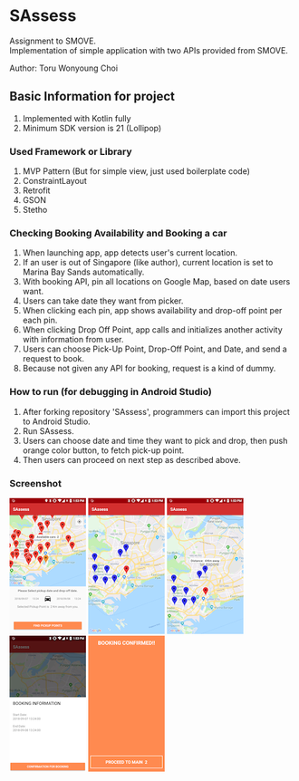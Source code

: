 # SAssess
Assignment to SMOVE.  
Implementation of simple application with two APIs provided from SMOVE.  

Author: Toru Wonyoung Choi

## Basic Information for project
1. Implemented with Kotlin fully
2. Minimum SDK version is 21 (Lollipop)

### Used Framework or Library  
1. MVP Pattern (But for simple view, just used boilerplate code)
2. ConstraintLayout
3. Retrofit
4. GSON
5. Stetho

### Checking Booking Availability and Booking a car
1. When launching app, app detects user's current location.
2. If an user is out of Singapore (like author), current location is set to Marina Bay Sands automatically.
3. With booking API, pin all locations on Google Map, based on date users want.
4. Users can take date they want from picker.
5. When clicking each pin, app shows availability and drop-off point per each pin.
6. When clicking Drop Off Point, app calls and initializes another activity with information from user.
7. Users can choose Pick-Up Point, Drop-Off Point, and Date, and send a request to book.
8. Because not given any API for booking, request is a kind of dummy.

### How to run (for debugging in Android Studio)
1. After forking repository 'SAssess', programmers can import this project to Android Studio.
2. Run SAssess.
3. Users can choose date and time they want to pick and drop, then push orange color button, to fetch pick-up point.
4. Then users can proceed on next step as described above.

### Screenshot
![alt text](https://github.com/TORU0239/SAssess/blob/master/art/device-2018-09-07-135323.png)
![alt text](https://github.com/TORU0239/SAssess/blob/master/art/device-2018-09-07-135337.png)
![alt text](https://github.com/TORU0239/SAssess/blob/master/art/device-2018-09-07-135349.png)
![alt text](https://github.com/TORU0239/SAssess/blob/master/art/device-2018-09-07-135400.png)
![alt text](https://github.com/TORU0239/SAssess/blob/master/art/device-2018-09-07-135410.png)
